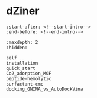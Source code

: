 # dZiner

```{include} ../../README.md
:start-after: <!--start-intro-->
:end-before: <!--end-intro-->
```

```{toctree}
:maxdepth: 2
:hidden:

self
installation
quick_start
Co2_adorption_MOF
peptide-hemolytic
surfactant-cmc
docking_GNINA_vs_AutoDockVina
```